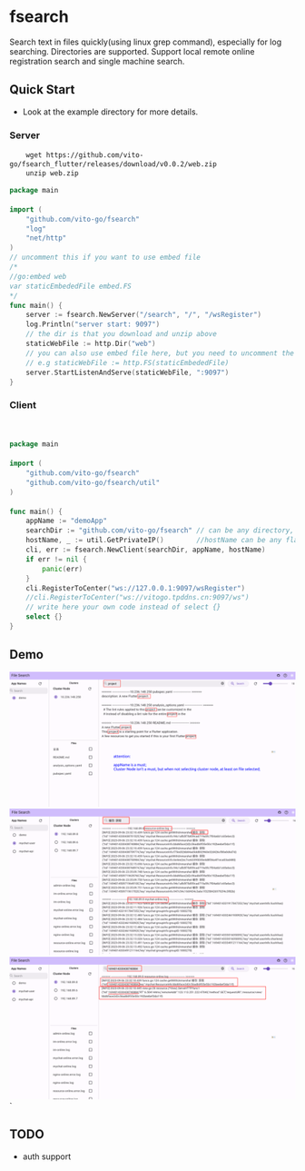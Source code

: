 # fsearch

Search text in files quickly(using linux grep command), especially for log searching. Directories are supported.
Support local remote online registration search and single machine search.

## Quick Start
- Look at the example directory for more details.
### Server

```shell
	wget https://github.com/vito-go/fsearch_flutter/releases/download/v0.0.2/web.zip
	unzip web.zip

```

```go
package main

import (
	"github.com/vito-go/fsearch"
	"log"
	"net/http"
)
// uncomment this if you want to use embed file
/*
//go:embed web
var staticEmbededFile embed.FS
*/
func main() {
	server := fsearch.NewServer("/search", "/", "/wsRegister")
	log.Println("server start: 9097")
	// the dir is that you download and unzip above 
	staticWebFile := http.Dir("web")
	// you can also use embed file here, but you need to uncomment the code above and import embed
	// e.g staticWebFile := http.FS(staticEmbededFile)
	server.StartListenAndServe(staticWebFile, ":9097")
}

```

### Client

```go


package main

import (
	"github.com/vito-go/fsearch"
	"github.com/vito-go/fsearch/util"
)

func main() {
	appName := "demoApp"
	searchDir := "github.com/vito-go/fsearch" // can be any directory, especially for logs/ 
	hostName, _ := util.GetPrivateIP()        //hostName can be any flag
	cli, err := fsearch.NewClient(searchDir, appName, hostName)
	if err != nil {
		panic(err)
	}
	cli.RegisterToCenter("ws://127.0.0.1:9097/wsRegister")
	//cli.RegisterToCenter("ws://vitogo.tpddns.cn:9097/ws")
	// write here your own code instead of select {}
	select {}
}

```

## Demo

<img src="./images/fsearch.png" />
<img src="./images/fsearch1.png" />
<img src="./images/fsearch2.png" />`

## TODO

- auth support 
